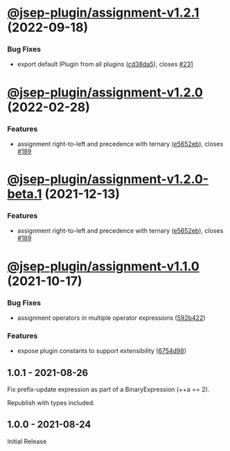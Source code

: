 # [@jsep-plugin/assignment-v1.2.1](https://github.com/EricSmekens/jsep/compare/@jsep-plugin/assignment-v1.2.0...@jsep-plugin/assignment-v1.2.1) (2022-09-18)


### Bug Fixes

* export default IPlugin from all plugins ([cd38da5](https://github.com/EricSmekens/jsep/commit/cd38da58e0a32d8cc05fe1e4ac3791459ee90986)), closes [#231](https://github.com/EricSmekens/jsep/issues/231)

# [@jsep-plugin/assignment-v1.2.0](https://github.com/EricSmekens/jsep/compare/@jsep-plugin/assignment-v1.1.0...@jsep-plugin/assignment-v1.2.0) (2022-02-28)


### Features

* assignment right-to-left and precedence with ternary ([e5652eb](https://github.com/EricSmekens/jsep/commit/e5652ebfff9c7d9b730bb0f21a1f4f22b1e3787d)), closes [#189](https://github.com/EricSmekens/jsep/issues/189)

# [@jsep-plugin/assignment-v1.2.0-beta.1](https://github.com/EricSmekens/jsep/compare/@jsep-plugin/assignment-v1.1.0...@jsep-plugin/assignment-v1.2.0-beta.1) (2021-12-13)


### Features

* assignment right-to-left and precedence with ternary ([e5652eb](https://github.com/EricSmekens/jsep/commit/e5652ebfff9c7d9b730bb0f21a1f4f22b1e3787d)), closes [#189](https://github.com/EricSmekens/jsep/issues/189)

# [@jsep-plugin/assignment-v1.1.0](https://github.com/EricSmekens/jsep/compare/@jsep-plugin/assignment-v1.0.1...@jsep-plugin/assignment-v1.1.0) (2021-10-17)


### Bug Fixes

* assignment operators in multiple operator expressions ([592b422](https://github.com/EricSmekens/jsep/commit/592b4224c03d2fa8dde6626d0f89dc30edabf1f1))


### Features

* expose plugin constants to support extensibility ([6754d98](https://github.com/EricSmekens/jsep/commit/6754d98539bab4968080681b28ee1518bf2d5e3f))

## 1.0.1 - 2021-08-26
Fix prefix-update expression as part of a BinaryExpression (++a == 2).

Republish with types included.

## 1.0.0 - 2021-08-24
Initial Release

